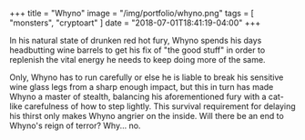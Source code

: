 +++
title = "Whyno"
image = "/img/portfolio/whyno.png"
tags = [ "monsters", "cryptoart" ]
date = "2018-07-01T18:41:19-04:00"
+++

In his natural state of drunken red hot fury, Whyno spends his days headbutting wine barrels to get his fix of "the good stuff" in order to replenish the vital energy he needs to keep doing more of the same. 

<!--more-->

Only, Whyno has to run carefully or else he is liable to break his sensitive wine glass legs from a sharp enough impact, but this in turn has made Whyno a master of stealth, balancing his aforementioned fury with a cat-like carefulness of how to step lightly. This survival requirement for delaying his thirst only makes Whyno angrier on the inside. Will there be an end to Whyno's reign of terror? Why... no.

